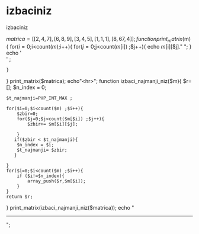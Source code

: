 # izbaciniz
izbaciniz

$matrica=[
    [2,4,7],
    [6,8,9],
    [3,4,5],
    [1,1,1],
    [8,67,4]
];
function print_matrix($m){
    for($i=0;$i<count($m) ;$i++){
        for($j=0;$j<count($m[$i]) ;$j++){
            echo $m[$i][$j]." ";
        }
        echo '<br>' ;

    }
}
print_matrix($matrica);
echo"<hr>";
function izbaci_najmanji_niz($m){
    $r= [];
    $n_index = 0;

    $t_najmanji=PHP_INT_MAX ;

    for($i=0;$i<count($m) ;$i++){
        $zbir=0;
        for($j=0;$j<count($m[$i]) ;$j++){
            $zbir+= $m[$i][$j];
            
        }
       if($zbir < $t_najmanji){
        $n_index = $i;
        $t_najmanji= $zbir;
       }

    }
    for($i=0;$i<count($m) ;$i++){
        if ($i!=$n_index){
            array_push($r,$m[$i]);
        }
    }
    return $r;

}
print_matrix(izbaci_najmanji_niz($matrica));
echo "<hr>";
